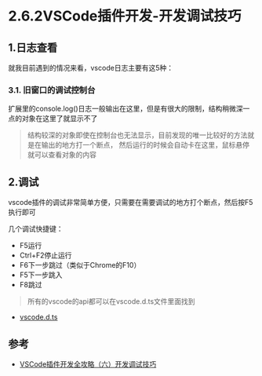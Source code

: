 # 2.6.2VSCode插件开发-开发调试技巧

## 1.日志查看

就我目前遇到的情况来看，vscode日志主要有这5种：

### 3.1. 旧窗口的调试控制台

扩展里的console.log()日志一般输出在这里，但是有很大的限制，结构稍微深一点的对象在这里了就显示不了

>结构较深的对象即使在控制台也无法显示，目前发现的唯一比较好的方法就是在输出的地方打一个断点，
然后运行的时候会自动卡在这里，鼠标悬停就可以查看对象的内容

## 2.调试
vscode插件的调试非常简单方便，只需要在需要调试的地方打个断点，然后按F5执行即可

几个调试快捷键：

- F5运行
- Ctrl+F2停止运行
- F6下一步跳过（类似于Chrome的F10）
- F5下一步跳入
- F8跳过

>所有的vscode的api都可以在vscode.d.ts文件里面找到
- [vscode.d.ts](https://github.com/Microsoft/vscode/blob/master/src/vs/vscode.d.ts)

## 参考
- [VSCode插件开发全攻略（六）开发调试技巧](http://blog.haoji.me/vscode-plugin-develop-tips.html)
